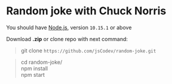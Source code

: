 # Random joke with Chuck Norris

You should have [Node.js](https://nodejs.org/en/), version `10.15.1` or above

Download **.zip** or clone repo with next command:
> git clone `https://github.com/jsCodev/random-joke.git`
  
> cd random-joke/  
> npm install  
> npm start